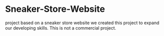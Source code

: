 # Sneaker-Store-Website
project based on a sneaker store website
we created this project to expand our developing skills. This is not a commercial project.
